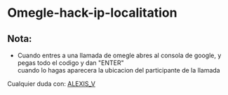 # Omegle-hack-ip-localitation

## Nota:
* Cuando entres a una llamada de omegle abres al consola de google, y pegas todo el codigo y dan "ENTER"<br>cuando lo hagas aparecera la ubicacion del participante de la llamada

Cualquier duda con:
<a href="https://www.instagram.com/alexis._.vi/">ALEXIS_V</a>
